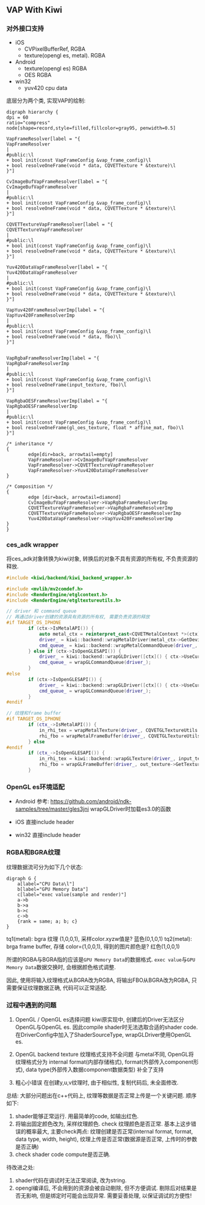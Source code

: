 ## VAP With Kiwi

### 对外接口支持 

* iOS
  *  CVPixelBufferRef, RGBA 
  * texture(opengl es, metal).  RGBA
* Android
  * texture(opengl es) RGBA
  * OES RGBA
* win32
  *  yuv420 cpu data


底层分为两个类, 实现VAP的绘制:

```graphviz
digraph hierarchy {
dpi = 60
ratio="compress"
node[shape=record,style=filled,fillcolor=gray95, penwidth=0.5]

VapFrameResolver[label = "{
VapFrameResolver
|
#public:\l
+ bool init(const VapFrameConfig &vap_frame_config)\l
+ bool resolveOneFrame(void * data, CQVETTexture * &texture)\l
}"]

CvImageBufVapFrameResolver[label = "{
CvImageBufVapFrameResolver
|
#public:\l
+ bool init(const VapFrameConfig &vap_frame_config)\l
+ bool resolveOneFrame(void * data, CQVETTexture * &texture)\l
}"]

CQVETTextureVapFrameResolver[label = "{
CQVETTextureVapFrameResolver
|
#public:\l
+ bool init(const VapFrameConfig &vap_frame_config)\l
+ bool resolveOneFrame(void * data, CQVETTexture * &texture)\l
}"]

Yuv420DataVapFrameResolver[label = "{
Yuv420DataVapFrameResolver
|
#public:\l
+ bool init(const VapFrameConfig &vap_frame_config)\l
+ bool resolveOneFrame(void * data, CQVETTexture * &texture)\l
}"]

VapYuv420FrameResolverImp[label = "{
VapYuv420FrameResolverImp
|
#public:\l
+ bool init(const VapFrameConfig &vap_frame_config)\l
+ bool resolveOneFrame(void * data, fbo)\l
}"]


VapRgbaFrameResolverImp[label = "{
VapRgbaFrameResolverImp
|
#public:\l
+ bool init(const VapFrameConfig &vap_frame_config)\l
+ bool resolveOneFrame(input_texture, fbo)\l
}"]

VapRgbaOESFrameResolverImp[label = "{
VapRgbaOESFrameResolverImp
|
#public:\l
+ bool init(const VapFrameConfig &vap_frame_config)\l
+ bool resolveOneFrame(gl_oes_texture, float * affine_mat, fbo)\l
}"]

/* inheritance */
{
        edge[dir=back, arrowtail=empty]
        VapFrameResolver->CvImageBufVapFrameResolver
        VapFrameResolver->CQVETTextureVapFrameResolver
        VapFrameResolver->Yuv420DataVapFrameResolver
}

/* Composition */
{
        edge [dir=back, arrowtail=diamond]
        CvImageBufVapFrameResolver->VapRgbaFrameResolverImp
        CQVETTextureVapFrameResolver->VapRgbaFrameResolverImp
        CQVETTextureVapFrameResolver->VapRgbaOESFrameResolverImp
        Yuv420DataVapFrameResolver->VapYuv420FrameResolverImp
}
}
```

### ces_adk wrapper 
将ces_adk对象转换为kiwi对象, 转换后的对象不具有资源的所有权, 不负责资源的释放.
```c++
#include <kiwi/backend/kiwi_backend_wrapper.h>

#include <mvlib/mv2comdef.h>
#include <RenderEngine/etglcontext.h>
#include <RenderEngine/etgltextureutils.h>

// driver 和 command queue
// 再通过driver创建的资源具有资源的所有权, 需要负责资源的释放
#if TARGET_OS_IPHONE
        if (ctx->IsMetalAPI()) {
            auto metal_ctx = reinterpret_cast<CQVETMetalContext *>(ctx);
            driver_ = kiwi::backend::wrapMetalDriver(metal_ctx->GetDevice());
            cmd_queue_ = kiwi::backend::wrapMetalCommandQueue(driver_, metal_ctx->GetCommandQueue());
        } else if (ctx->IsOpenGLESAPI()) {
            driver_ = kiwi::backend::wrapGLDriver([ctx]() { ctx->UseCurrentContext(); }, ctx->GetEAGLContext());
            cmd_queue_ = wrapGLCommandQueue(driver_);
        }
#else
        if (ctx->IsOpenGLESAPI()) {
            driver_ = kiwi::backend::wrapGLDriver([ctx]() { ctx->UseCurrentContext(); }, nullptr);
            cmd_queue_ = wrapGLCommandQueue(driver_);
        }
#endif

// 纹理和frame buffer
#if TARGET_OS_IPHONE
        if (ctx_->IsMetalAPI()) {
            in_rhi_tex = wrapMetalTexture(driver_, CQVETGLTextureUtils::GetMetalTexture(input_tex));
            rhi_fbo = wrapMetalFrameBuffer(driver_, CQVETGLTextureUtils::GetMetalRenderPassDesc(out_texture));
        } else
#endif
        if (ctx_->IsOpenGLESAPI()) {
            in_rhi_tex = kiwi::backend::wrapGLTexture(driver_, input_tex->GetTextureName(), false);
            rhi_fbo = wrapGLFrameBuffer(driver_, out_texture->GetTextureFBO(), false);
        }
```

### OpenGL es环境适配

* Android
  参考: https://github.com/android/ndk-samples/tree/master/gles3jni
  wrapGLDriver时加载es3.0的函数
  
* iOS
  直接include header
* win32
  直接include header

### RGBA和BGRA纹理

纹理数据流可分为如下几个状态:
```graphviz
digraph G {
    a[label="CPU Data\l"]
    b[label="GPU Memory Data"]
    c[label="exec value(sample and render)"]
    a->b
    b->a
    b->c
    c->b
    {rank = same; a; b; c}
}
```

tq1(metal): bgra 纹理 (1,0,0,1), 采样color.xyzw值是? 蓝色(0,1,0,1)
tq2(metal): brga frame buffer, 存储 color=(1,0,0,1), 得到的图片颜色是? 红色(1,0,0,1)

所谓的RGBA与BGRA指的应该是`GPU Memory Data`的数据格式. `exec value`与`GPU Memory Data`数据交换时, 会根据颜色格式调整.

因此, 使用将输入纹理格式从BGRA改为RGBA, 将输出FBO从BGRA改为RGBA, 只需要保证纹理数据正确, 代码可以正常适配.

### 过程中遇到的问题

1. OpenGL / OpenGL es选择问题
  kiwi原实现中, 创建后的Driver无法区分OpenGL与OpenGL es. 因此compile shader时无法选取合适的shader code.
  在DriverConfig中加入了ShaderSourceType, wrapGLDriver使用OpenGL es.

2. OpenGL backend texture 纹理格式支持不全问题
  与metal不同, OpenGL将纹理格式分为 internal format(内部存储格式), format(外部传入component形式), data type(外部传入数据component数据类型)
  补全了支持
3. 粗心小错误
  在创建y,u,v纹理时, 由于相似性, 复制代码后, 未全面修改.

总结:
大部分问题出在c++代码上, 纹理等数据是否正常上传是一个关键问题. 顺序如下:
1. shader能够正常运行. 用最简单的code, 如输出红色.
2. 将输出固定颜色改为, 采样纹理颜色. check 纹理颜色是否正常.
  基本上这步错误的概率最大, 主要check两点: 纹理创建是否正常(internal format, format, data type, width, height), 纹理上传是否正常(数据源是否正常, 上传时的参数是否正确)
3. check shader code compute是否正确.

待改进之处:
1. shader代码在调试时无法正常阅读, 改为string.
2. opengl编译后, 不会用到的资源会被自动剔除, 但不方便调试. 剔除后对结果是否无影响, 但是绑定时可能会出现异常. 需要妥善处理, 以保证调试的方便性!

